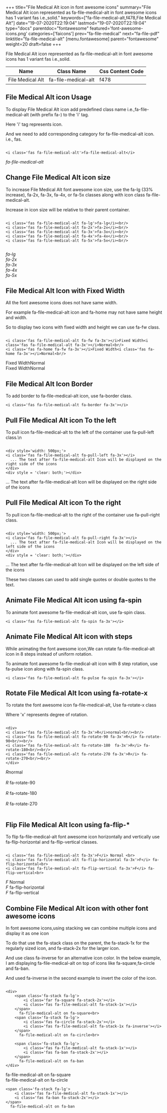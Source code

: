 +++
title="File Medical Alt icon in font awesome icons"
summary="File Medical Alt icon represented as fa-file-medical-alt in font awesome icons has 1 variant fas i.e.,solid."
keywords=["fa-file-medical-alt,f478,File Medical Alt"]
date="19-07-2020T22:19:04"
lastmod="19-07-2020T22:19:04"
type="docs"
parentdoc="fontawesome"
featured='font-awesome-icons.png'
categories=['faicons']
prev="fa-file-medical"
next="fa-file-pdf"
linktitle="fa-file-medical-alt"
[menu.fontawesome]
parent="fontawesome"
weight=20
draft=false
+++


File Medical Alt icon represented as fa-file-medical-alt in font awesome icons has 1 variant fas i.e.,solid.

<div class='table-responsive'><table class='table'><thead><tr><th>Name</th><th>Class Name</th><th>Css Content Code</th></tr></thead><tbody><tr><td>File Medical Alt</td><td>fa-file-medical-alt</td><td>f478</td></tr></tbody></table></div>



## File Medical Alt icon Usage

To display File Medical Alt icon add predefined class name i.e.,fa-file-medical-alt (with prefix fa-) to the 'i' tag.

Here 'i' tag represents icon.

And we need to add corresponding category for fa-file-medical-alt icon. i.e., fas.


```

<i class='fas fa-file-medical-alt'>fa-file-medical-alt</i>
```

<i class='fas fa-file-medical-alt'>fa-file-medical-alt</i>




## Change File Medical Alt icon size
To increase File Medical Alt font awesome icon size, use the fa-lg (33% increase), fa-2x, fa-3x, fa-4x, or fa-5x classes along with icon class fa-file-medical-alt.

Increase in icon size will be relative to their parent container. 

```

<i class='fas fa-file-medical-alt fa-lg'>fa-lg</i><br/>
<i class='fas fa-file-medical-alt fa-2x'>fa-2x</i><br/>
<i class='fas fa-file-medical-alt fa-3x'>fa-3x</i><br/>
<i class='fas fa-file-medical-alt fa-4x'>fa-4x</i><br/>
<i class='fas fa-file-medical-alt fa-5x'>fa-5x</i><br/>
            
```

<i class='fas fa-file-medical-alt fa-lg'>fa-lg</i><br/>
<i class='fas fa-file-medical-alt fa-2x'>fa-2x</i><br/>
<i class='fas fa-file-medical-alt fa-3x'>fa-3x</i><br/>
<i class='fas fa-file-medical-alt fa-4x'>fa-4x</i><br/>
<i class='fas fa-file-medical-alt fa-5x'>fa-5x</i><br/>
            



## File Medical Alt Icon with Fixed Width 

All the font awesome icons does not have same width.

For example fa-file-medical-alt icon and fa-home may not have same height and width.

So to display two icons with fixed width and height we can use fa-fw class.


```

<i class='fas fa-file-medical-alt fa-fw fa-3x'></i>Fixed Width<i class='fas fa-file-medical-alt fa-3x'></i>Normal<br/>
<i class='fas fa-home fa-fw fa-3x'></i>Fixed Width<i class='fas fa-home fa-3x'></i>Normal<br/>
```

<i class='fas fa-file-medical-alt fa-fw fa-3x'></i>Fixed Width<i class='fas fa-file-medical-alt fa-3x'></i>Normal<br/>
<i class='fas fa-home fa-fw fa-3x'></i>Fixed Width<i class='fas fa-home fa-3x'></i>Normal<br/>



## File Medical Alt Icon Border 

To add border to fa-file-medical-alt icon, use fa-border class.


```
<i class='fas fa-file-medical-alt fa-border fa-3x'></i>

```
<i class='fas fa-file-medical-alt fa-border fa-3x'></i>





## Pull File Medical Alt icon To the left

To pull icon fa-file-medical-alt to the left of the container use fa-pull-left class.\n

```

<div style='width: 500px;'>
<i class='fas fa-file-medical-alt fa-pull-left fa-3x'></i>
  ... The text after fa-file-medical-alt Icon will be displayed on the right side of the icons
</div>
<div style = 'clear: both;'></div>
```

<div style='width: 500px;'>
<i class='fas fa-file-medical-alt fa-pull-left fa-3x'></i>
  ... The text after fa-file-medical-alt Icon will be displayed on the right side of the icons
</div>
<div style = 'clear: both;'></div>




## Pull File Medical Alt icon To the right
To pull icon fa-file-medical-alt to the right of the container use fa-pull-right class.

```

<div style='width: 500px;'>
<i class='fas fa-file-medical-alt fa-pull-right fa-3x'></i>
  ... The text after fa-file-medical-alt Icon will be displayed on the left side of the icons
</div>
<div style = 'clear: both;'></div>
```

<div style='width: 500px;'>
<i class='fas fa-file-medical-alt fa-pull-right fa-3x'></i>
  ... The text after fa-file-medical-alt Icon will be displayed on the left side of the icons
</div>
<div style = 'clear: both;'></div>

These two classes can used to add single quotes or double quotes to the text.


## Animate File Medical Alt icon using fa-spin
To animate font awesome fa-file-medical-alt icon, use fa-spin class.

```
<i class='fas fa-file-medical-alt fa-spin fa-3x'></i>
```
<i class='fas fa-file-medical-alt fa-spin fa-3x'></i>




## Animate File Medical Alt icon with steps
While animating the font awesome icon,We can rotate fa-file-medical-alt icon in 8 steps instead of uniform rotation.

To animate font awesome fa-file-medical-alt icon with 8 step rotation, use fa-pulse icon along with fa-spin class.


```
<i class='fas fa-file-medical-alt fa-pulse fa-spin fa-3x'></i>

```
<i class='fas fa-file-medical-alt fa-pulse fa-spin fa-3x'></i>





## Rotate File Medical Alt Icon using fa-rotate-x
To rotate the font awesome icon fa-file-medical-alt, Use fa-rotate-x class

Where 'x' represents degree of rotation.


```

<div>
<i class='fas fa-file-medical-alt fa-3x'>R</i>normal<br/><br/>
<i class='fas fa-file-medical-alt fa-rotate-90 fa-3x'>R</i> fa-rotate-90<br/><br/> 
<i class='fas fa-file-medical-alt fa-rotate-180  fa-3x'>R</i> fa-rotate-180<br/><br/> 
<i class='fas fa-file-medical-alt fa-rotate-270 fa-3x'>R</i> fa-rotate-270<br/><br/>
</div>
```

<div>
<i class='fas fa-file-medical-alt fa-3x'>R</i>normal<br/><br/>
<i class='fas fa-file-medical-alt fa-rotate-90 fa-3x'>R</i> fa-rotate-90<br/><br/> 
<i class='fas fa-file-medical-alt fa-rotate-180  fa-3x'>R</i> fa-rotate-180<br/><br/> 
<i class='fas fa-file-medical-alt fa-rotate-270 fa-3x'>R</i> fa-rotate-270<br/><br/>
</div>




## Flip File Medical Alt Icon using fa-flip-*
To flip fa-file-medical-alt font awesome icon horizontally and vertically use fa-flip-horizontal and fa-flip-vertical classes. 

```

<i class='fas fa-file-medical-alt fa-3x'>F</i> Normal <br>
<i class='fas fa-file-medical-alt fa-flip-horizontal fa-3x'>F</i> fa-flip-horizontal<br>
<i class='fas fa-file-medical-alt fa-flip-vertical fa-3x'>F</i> fa-flip-vertical<br>
```

<i class='fas fa-file-medical-alt fa-3x'>F</i> Normal <br>
<i class='fas fa-file-medical-alt fa-flip-horizontal fa-3x'>F</i> fa-flip-horizontal<br>
<i class='fas fa-file-medical-alt fa-flip-vertical fa-3x'>F</i> fa-flip-vertical<br>




## Combine File Medical Alt icon with other font awesome icons
In font awesome icons,using stacking we can combine multiple icons and display it as one icon 

To do that use the fa-stack class on the parent, the fa-stack-1x for the regularly sized icon, and fa-stack-2x for the larger icon.

And use class fa-inverse for an alternative icon color. 
In the below example, I am displaying fa-file-medical-alt on top of icons like fa-square,fa-circle and fa-ban.

And used fa-inverse in the second example to invert the color of the icon.

```

<div>
    <span class='fa-stack fa-lg'>
        <i class='far fa-square fa-stack-2x'></i>
        <i class='fas fa-file-medical-alt fa-stack-1x'></i>
    </span>
      fa-file-medical-alt on fa-square<br>
    <span class='fa-stack fa-lg'>
        <i class='fas fa-circle fa-stack-2x'></i>
        <i class='fas fa-file-medical-alt fa-stack-1x fa-inverse'></i>
    </span>
      fa-file-medical-alt on fa-circle<br>

    <span class='fa-stack fa-lg'>
        <i class='fas fa-file-medical-alt fa-stack-1x'></i>
        <i class='fas fa-ban fa-stack-2x'></i>
    </span>
      fa-file-medical-alt on fa-ban
</div>
```

<div>
    <span class='fa-stack fa-lg'>
        <i class='far fa-square fa-stack-2x'></i>
        <i class='fas fa-file-medical-alt fa-stack-1x'></i>
    </span>
      fa-file-medical-alt on fa-square<br>
    <span class='fa-stack fa-lg'>
        <i class='fas fa-circle fa-stack-2x'></i>
        <i class='fas fa-file-medical-alt fa-stack-1x fa-inverse'></i>
    </span>
      fa-file-medical-alt on fa-circle<br>

    <span class='fa-stack fa-lg'>
        <i class='fas fa-file-medical-alt fa-stack-1x'></i>
        <i class='fas fa-ban fa-stack-2x'></i>
    </span>
      fa-file-medical-alt on fa-ban
</div>






